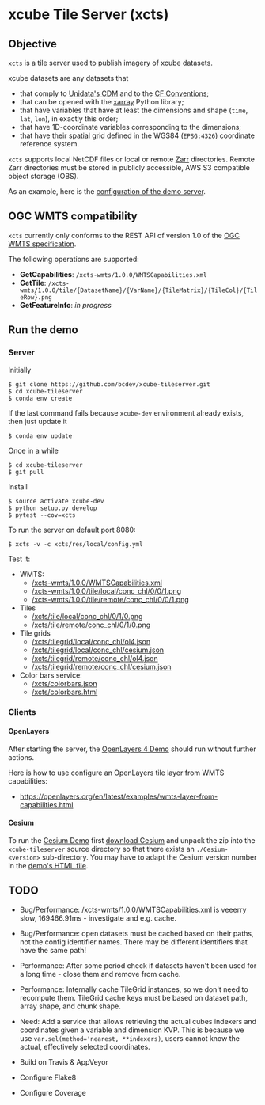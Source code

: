 # xcube Tile Server (xcts)

## Objective

`xcts` is a tile server used to publish imagery of xcube datasets. 

xcube datasets are any datasets that 

* that comply to [Unidata's CDM](https://www.unidata.ucar.edu/software/thredds/v4.3/netcdf-java/CDM/) and to the [CF Conventions](http://cfconventions.org/); 
* that can be opened with the [xarray](https://xarray.pydata.org/en/stable/) Python library;
* that have variables that have at least the dimensions and shape (`time`, `lat`, `lon`), in exactly this order; 
* that have 1D-coordinate variables corresponding to the dimensions;
* that have their spatial grid defined in the WGS84 (`EPSG:4326`) coordinate reference system.

`xcts` supports local NetCDF files or local or remote [Zarr](https://zarr.readthedocs.io/en/stable/) directories.
Remote Zarr directories must be stored in publicly accessible, AWS S3 compatible 
object storage (OBS).

As an example, here is the [configuration of the demo server](https://github.com/bcdev/xcube-tileserver/blob/master/xcts/res/local/config.yml).

## OGC WMTS compatibility

`xcts` currently only conforms to the REST API of version 1.0
of the [OGC WMTS specification](http://www.opengeospatial.org/standards/wmts). 

The following operations are supported:

* **GetCapabilities**: `/xcts-wmts/1.0.0/WMTSCapabilities.xml`
* **GetTile**: `/xcts-wmts/1.0.0/tile/{DatasetName}/{VarName}/{TileMatrix}/{TileCol}/{TileRow}.png`
* **GetFeatureInfo**: *in progress*
 

## Run the demo

### Server

Initially

    $ git clone https://github.com/bcdev/xcube-tileserver.git
    $ cd xcube-tileserver
    $ conda env create

If the last command fails because `xcube-dev` environment already exists, then just update it

    $ conda env update

Once in a while

    $ cd xcube-tileserver
    $ git pull

Install

    $ source activate xcube-dev
    $ python setup.py develop
    $ pytest --cov=xcts

To run the server on default port 8080:

    $ xcts -v -c xcts/res/local/config.yml

Test it:

* WMTS:
  * [/xcts-wmts/1.0.0/WMTSCapabilities.xml](http://localhost:8080/xcts-wmts/1.0.0/WMTSCapabilities.xml)
  * [/xcts-wmts/1.0.0/tile/local/conc_chl/0/0/1.png](http://localhost:8080/xcts-wmts/1.0.0/tile/local/conc_chl/0/0/1.png)
  * [/xcts-wmts/1.0.0/tile/remote/conc_chl/0/0/1.png](http://localhost:8080/xcts-wmts/1.0.0/tile/remote/conc_chl/0/0/1.png)
* Tiles
  * [/xcts/tile/local/conc_chl/0/1/0.png](http://localhost:8080/xcts/tile/local/conc_chl/0/1/0.png)
  * [/xcts/tile/remote/conc_chl/0/1/0.png](http://localhost:8080/xcts/tile/remote/conc_chl/0/1/0.png)
* Tile grids
  * [/xcts/tilegrid/local/conc_chl/ol4.json](http://localhost:8080/xcts/tilegrid/local/conc_chl/ol4.json)
  * [/xcts/tilegrid/local/conc_chl/cesium.json](http://localhost:8080/xcts/tilegrid/local/conc_chl/cesium.json)
  * [/xcts/tilegrid/remote/conc_chl/ol4.json](http://localhost:8080/xcts/tilegrid/remote/conc_chl/ol4.json)
  * [/xcts/tilegrid/remote/conc_chl/cesium.json](http://localhost:8080/xcts/tilegrid/remote/conc_chl/cesium.json)
* Color bars service:
  * [/xcts/colorbars.json](http://localhost:8080/xcts/colorbars.json)
  * [/xcts/colorbars.html](http://localhost:8080/xcts/colorbars.html)


### Clients


#### OpenLayers

After starting the server, the [OpenLayers 4 Demo](http://localhost:8080/res/demo/index-ol4.html)
should run without further actions.

Here is how to use configure an OpenLayers tile layer from WMTS capabilities: 

* https://openlayers.org/en/latest/examples/wmts-layer-from-capabilities.html

#### Cesium

To run the [Cesium Demo](http://localhost:8080/res/demo/index-cesium.html) first
[download Cesium](https://cesiumjs.org/downloads/) and unpack the zip
into the `xcube-tileserver` source directory so that there exists an 
`./Cesium-<version>` sub-directory. You may have to adapt the Cesium version number 
in the [demo's HTML file](https://github.com/bcdev/xcube-tileserver/blob/master/xcts/res/demo/index-cesium.html).

## TODO

* Bug/Performance: /xcts-wmts/1.0.0/WMTSCapabilities.xml is veeerry slow,
  169466.91ms - investigate and e.g. cache.
* Bug/Performance: open datasets must be cached based on their paths, not the config identifier names.
  There may be different identifiers that have the same path!
* Performance: After some period check if datasets haven't been used for a long time - close them and remove from cache.
* Performance: Internally cache TileGrid instances, so we don't need to recompute them.
  TileGrid cache keys must be based on dataset path, array shape, and chunk shape.
* Need: Add a service that allows retrieving the actual cubes indexers and coordinates given a
  variable and dimension KVP.
  This is because we use `var.sel(method='nearest, **indexers)`, users cannot know the actual,
  effectively selected coordinates.

* Build on Travis & AppVeyor
* Configure Flake8
* Configure Coverage

